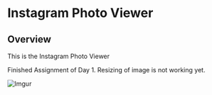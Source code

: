 # Instagram Photo Viewer

## Overview

This is the Instagram Photo Viewer

Finished Assignment of Day 1.
Resizing of image is not working yet.

  ![Imgur](http://i.imgur.com/vnBPr7p.gif)
